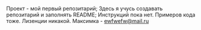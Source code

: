 Проект - мой первый репозитарий;
Здесь я учусь создавать репозитарий и заполнять README;
Инструкций пока нет.
Примеров кода тоже. 
Лизенции никакой. 
Максимка - ewfwefw@mail.ru
